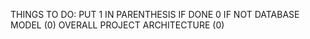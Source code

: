 THINGS TO DO: PUT 1 IN PARENTHESIS IF DONE 0 IF NOT
DATABASE MODEL (0)
OVERALL PROJECT ARCHITECTURE (0)